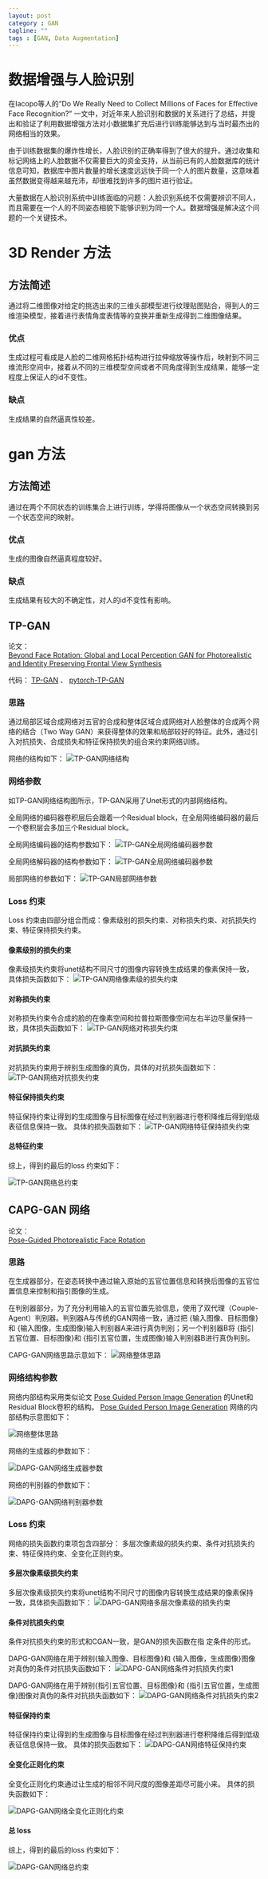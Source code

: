 ```yaml
---
layout: post
category : GAN
tagline: ""
tags : [GAN, Data Augmentation]
---
```


# 数据增强与人脸识别  
在Iacopo等人的“Do We Really Need to Collect Millions of Faces for Eﬀective Face Recognition?” 一文中，对近年来人脸识别和数据的关系进行了总结，并提出和验证了利用数据增强方法对小数据集扩充后进行训练能够达到与当时最杰出的网络相当的效果。

由于训练数据集的爆炸性增长，人脸识别的正确率得到了很大的提升。通过收集和标记网络上的人脸数据不仅需要巨大的资金支持，从当前已有的人脸数据库的统计信息可知，数据库中图片数量的增长速度远远快于同一个人的图片数量，这意味着虽然数据变得越来越充沛，却很难找到许多的图片进行验证。

大量数据在人脸识别系统中训练面临的问题：人脸识别系统不仅需要辨识不同人，而且需要在一个人的不同姿态相貌下能够识别为同一个人。数据增强是解决这个问题的一个关键技术。

# 3D Render 方法  
## 方法简述  
通过将二维图像对给定的挑选出来的三维头部模型进行纹理贴图贴合，得到人的三维渲染模型，接着进行表情角度表情等的变换并重新生成得到二维图像结果。

### 优点  
生成过程可看成是人脸的二维网格拓扑结构进行拉伸缩放等操作后，映射到不同三维流形空间中，接着从不同的三维模型空间或者不同角度得到生成结果，能够一定程度上保证人的id不变性。

### 缺点  
生成结果的自然逼真性较差。


# gan 方法   
## 方法简述  
通过在两个不同状态的训练集合上进行训练，学得将图像从一个状态空间转换到另一个状态空间的映射。

### 优点  
生成的图像自然逼真程度较好。

### 缺点    
生成结果有较大的不确定性，对人的id不变性有影响。




## TP-GAN     

论文：  
[Beyond Face Rotation: Global and Local Perception GAN for Photorealistic and Identity Preserving Frontal View Synthesis](http://openaccess.thecvf.com/content_ICCV_2017/papers/Huang_Beyond_Face_Rotation_ICCV_2017_paper.pdf)


代码：
[TP-GAN](https://github.com/HRLTY/TP-GAN) 、 [pytorch-TP-GAN](https://github.com/iwtw/pytorch-TP-GAN)

### 思路    

通过局部区域合成网络对五官的合成和整体区域合成网络对人脸整体的合成两个网络的结合（Two Way GAN）来获得整体的效果和局部较好的特征。此外，通过引入对抗损失、合成损失和特征保持损失的组合来约束网络训练。

网络的结构如下：
<img src="/assets/pics/tp-gan-arch.PNG" alt="TP-GAN网络结构"/>

### 网络参数    
如TP-GAN网络结构图所示，TP-GAN采用了Unet形式的内部网络结构。

全局网络的编码器卷积层后会跟着一个Residual block，在全局网络编码器的最后一个卷积层会多加三个Residual block。

全局网络编码器的结构参数如下：
<img src="/assets/pics/tp-gan-ge-argv.PNG" alt="TP-GAN全局网络编码器参数"/>

全局网络解码器的结构参数如下：
<img src="/assets/pics/tp-gan-gd-argv.PNG" alt="TP-GAN全局网络编码器参数"/>

局部网络的参数如下：
<img src="/assets/pics/tp-gan-l-argv.PNG" alt="TP-GAN局部网络参数"/>

### Loss 约束      
Loss 约束由四部分组合而成：像素级别的损失约束、对称损失约束、对抗损失约束、特征保持损失约束。

#### 像素级别的损失约束   
像素级损失约束将unet结构不同尺寸的图像内容转换生成结果的像素保持一致，具体损失函数如下：
<img src="/assets/pics/tp-gan-pixel-loss.PNG" alt="TP-GAN网络像素级的损失约束"/>

#### 对称损失约束   
对称损失约束令合成的脸的在像素空间和拉普拉斯图像空间左右半边尽量保持一致，具体损失函数如下：
<img src="/assets/pics/tp-gan-sym-loss.PNG" alt="TP-GAN网络对称损失约束"/>

#### 对抗损失约束    
对抗损失约束用于辨别生成图像的真伪，具体的对抗损失函数如下：
<img src="/assets/pics/tp-gan-adv-loss.PNG" alt="TP-GAN网络对抗损失约束"/>

#### 特征保持损失约束    
特征保持约束让得到的生成图像与目标图像在经过判别器进行卷积降维后得到低级表征信息保持一致。
具体的损失函数如下：
<img src="/assets/pics/tp-gan-ip-loss.PNG" alt="TP-GAN网络特征保持损失约束"/>


#### 总特征约束    
综上，得到的最后的loss 约束如下：

<img src="/assets/pics/tp-gan-total-loss.PNG" alt="TP-GAN网络总约束"/>





## CAPG-GAN 网络

论文：  
[Pose-Guided Photorealistic Face Rotation](http://openaccess.thecvf.com/content_cvpr_2018/papers/Hu_Pose-Guided_Photorealistic_Face_CVPR_2018_paper.pdf)


### 思路

在生成器部分，在姿态转换中通过输入原始的五官位置信息和转换后图像的五官位置信息来控制和指引图像的生成。

在判别器部分，为了充分利用输入的五官位置先验信息，使用了双代理（Couple-Agent）判别器。判别器A与传统的GAN网络一致，通过把 {输入图像、目标图像}和 {输入图像，生成图像}输入判别器A来进行真伪判别；另一个判别器B将 {指引五官位置、目标图像}和 {指引五官位置，生成图像}输入判别器B进行真伪判别。

CAPG-GAN网络思路示意如下：
<img src="/assets/pics/capg-arch.PNG" alt="网络整体思路"/>


### 网络结构参数

网络内部结构采用类似论文 [Pose Guided Person Image Generation](http://papers.nips.cc/paper/6644-pose-guided-person-image-generation.pdf)  的Unet和Residual Block卷积的结构。  [Pose Guided Person Image Generation](http://papers.nips.cc/paper/6644-pose-guided-person-image-generation.pdf) 网络的内部结构示意图如下：

<img src="/assets/pics/pgig-gan-arch.PNG" alt="网络整体思路"/>

网络的生成器的参数如下：

<img src="/assets/pics/dapg-gan-g-argv.PNG" alt="DAPG-GAN网络生成器参数"/>

网络的判别器的参数如下：

<img src="/assets/pics/dapg-gan-d-argv.PNG" alt="DAPG-GAN网络判别器参数"/>

### Loss 约束
网络的损失函数约束项包含四部分：
多层次像素级的损失约束、条件对抗损失约束、特征保持约束、全变化正则约束。

#### 多层次像素级损失约束  
多层次像素级损失约束将unet结构不同尺寸的图像内容转换生成结果的像素保持一致，具体损失函数如下：
<img src="/assets/pics/dapg-gan-pixel-loss.PNG" alt="DAPG-GAN网络多层次像素级的损失约束"/>

#### 条件对抗损失约束
条件对抗损失约束的形式和CGAN一致，是GAN的损失函数在指
定条件的形式。

DAPG-GAN网络在用于辨别{输入图像、目标图像}和 {输入图像，生成图像}图像对真伪的条件对抗损失函数如下：
<img src="/assets/pics/dapg-gan-adv1-loss.PNG" alt="DAPG-GAN网络条件对抗损失约束1"/>

DAPG-GAN网络在用于辨别{指引五官位置、目标图像}和 {指引五官位置，生成图像}图像对真伪的条件对抗损失函数如下：
<img src="/assets/pics/dapg-gan-adv2-loss.PNG" alt="DAPG-GAN网络条件对抗损失约束2"/>


#### 特征保持约束  
特征保持约束让得到的生成图像与目标图像在经过判别器进行卷积降维后得到低级表征信息保持一致。
具体的损失函数如下：
<img src="/assets/pics/dapg-gan-ip-loss.PNG" alt="DAPG-GAN网络特征保持约束 "/>

#### 全变化正则化约束
全变化正则化约束通过让生成的相邻不同尺度的图像差距尽可能小来。
具体的损失函数如下：

<img src="/assets/pics/dapg-gan-tv-loss.PNG" alt="DAPG-GAN网络全变化正则化约束 "/>


#### 总 loss
综上，得到的最后的loss 约束如下：

<img src="/assets/pics/dapg-gan-total-loss.PNG" alt="DAPG-GAN网络总约束"/>
